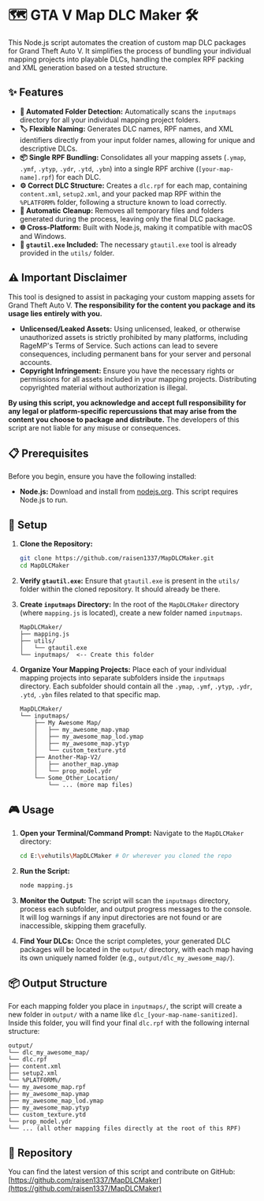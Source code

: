 # 🗺️ GTA V Map DLC Maker 🛠️

This Node.js script automates the creation of custom map DLC packages for Grand Theft Auto V. It simplifies the process of bundling your individual mapping projects into playable DLCs, handling the complex RPF packing and XML generation based on a tested structure.

## ✨ Features

*   **🚀 Automated Folder Detection:** Automatically scans the `inputmaps` directory for all your individual mapping project folders.
*   **🏷️ Flexible Naming:** Generates DLC names, RPF names, and XML identifiers directly from your input folder names, allowing for unique and descriptive DLCs.
*   **📦 Single RPF Bundling:** Consolidates all your mapping assets (`.ymap`, `.ymf`, `.ytyp`, `.ydr`, `.ytd`, `.ybn`) into a single RPF archive (`[your-map-name].rpf`) for each DLC.
*   **⚙️ Correct DLC Structure:** Creates a `dlc.rpf` for each map, containing `content.xml`, `setup2.xml`, and your packed map RPF within the `%PLATFORM%` folder, following a structure known to load correctly.
*   **🧹 Automatic Cleanup:** Removes all temporary files and folders generated during the process, leaving only the final DLC package.
*   **🌐 Cross-Platform:** Built with Node.js, making it compatible with macOS and Windows.
*   **🔧 `gtautil.exe` Included:** The necessary `gtautil.exe` tool is already provided in the `utils/` folder.

## ⚠️ Important Disclaimer

This tool is designed to assist in packaging your custom mapping assets for Grand Theft Auto V. **The responsibility for the content you package and its usage lies entirely with you.**

*   **Unlicensed/Leaked Assets:** Using unlicensed, leaked, or otherwise unauthorized assets is strictly prohibited by many platforms, including RageMP's Terms of Service. Such actions can lead to severe consequences, including permanent bans for your server and personal accounts.
*   **Copyright Infringement:** Ensure you have the necessary rights or permissions for all assets included in your mapping projects. Distributing copyrighted material without authorization is illegal.

**By using this script, you acknowledge and accept full responsibility for any legal or platform-specific repercussions that may arise from the content you choose to package and distribute.** The developers of this script are not liable for any misuse or consequences.

## 📋 Prerequisites

Before you begin, ensure you have the following installed:

*   **Node.js:** Download and install from [nodejs.org](https://nodejs.org/). This script requires Node.js to run.

## 🚀 Setup

1.  **Clone the Repository:**
    ```bash
    git clone https://github.com/raisen1337/MapDLCMaker.git
    cd MapDLCMaker
    ```

2.  **Verify `gtautil.exe`:**
    Ensure that `gtautil.exe` is present in the `utils/` folder within the cloned repository. It should already be there.

3.  **Create `inputmaps` Directory:**
    In the root of the `MapDLCMaker` directory (where `mapping.js` is located), create a new folder named `inputmaps`.

    ```
    MapDLCMaker/
    ├── mapping.js
    ├── utils/
    │   └── gtautil.exe
    └── inputmaps/  <-- Create this folder
    ```

4.  **Organize Your Mapping Projects:**
    Place each of your individual mapping projects into separate subfolders inside the `inputmaps` directory. Each subfolder should contain all the `.ymap`, `.ymf`, `.ytyp`, `.ydr`, `.ytd`, `.ybn` files related to that specific map.

    ```
    MapDLCMaker/
    └── inputmaps/
        ├── My Awesome Map/
        │   ├── my_awesome_map.ymap
        │   ├── my_awesome_map_lod.ymap
        │   ├── my_awesome_map.ytyp
        │   └── custom_texture.ytd
        ├── Another-Map-V2/
        │   ├── another_map.ymap
        │   └── prop_model.ydr
        └── Some_Other_Location/
            └── ... (more map files)
    ```

## 🎮 Usage

1.  **Open your Terminal/Command Prompt:**
    Navigate to the `MapDLCMaker` directory:
    ```bash
    cd E:\vehutils\MapDLCMaker # Or wherever you cloned the repo
    ```

2.  **Run the Script:**
    ```bash
    node mapping.js
    ```

3.  **Monitor the Output:**
    The script will scan the `inputmaps` directory, process each subfolder, and output progress messages to the console. It will log warnings if any input directories are not found or are inaccessible, skipping them gracefully.

4.  **Find Your DLCs:**
    Once the script completes, your generated DLC packages will be located in the `output/` directory, with each map having its own uniquely named folder (e.g., `output/dlc_my_awesome_map/`).

## 📦 Output Structure

For each mapping folder you place in `inputmaps/`, the script will create a new folder in `output/` with a name like `dlc_[your-map-name-sanitized]`. Inside this folder, you will find your final `dlc.rpf` with the following internal structure:

```
output/
└── dlc_my_awesome_map/
└── dlc.rpf
├── content.xml
├── setup2.xml
└── %PLATFORM%/
└── my_awesome_map.rpf
├── my_awesome_map.ymap
├── my_awesome_map_lod.ymap
├── my_awesome_map.ytyp
└── custom_texture.ytd
└── prop_model.ydr
└── ... (all other mapping files directly at the root of this RPF)
```


## 🔗 Repository

You can find the latest version of this script and contribute on GitHub:
[https://github.com/raisen1337/MapDLCMaker](https://github.com/raisen1337/MapDLCMaker)
